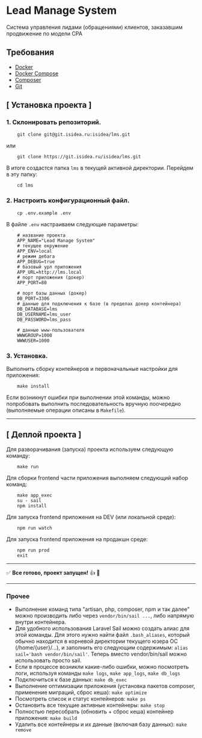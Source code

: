 # Lead Manage System
Система управления лидами (обращениями) клиентов, заказавшим продвижение по модели CPA

## Требования
- [Docker](https://www.docker.com)
- [Docker Compose](https://docs.docker.com/compose/)
- [Composer](https://getcomposer.org)
- [Git](https://git-scm.com)

## [ Установка проекта ]

### 1. Склонировать репозиторий. 
```
    git clone git@git.isidea.ru:isidea/lms.git
```
или
```
    git clone https://git.isidea.ru/isidea/lms.git
```
В итоге создастся папка `lms` в текущей активной директории. Перейдем в эту папку:
```
    cd lms
```
### 2. Настроить конфигурационный файл.
```
    cp .env.example .env
```
В файле `.env` настраиваем следующие параметры:
```
    # название проекта
    APP_NAME="Lead Manage System"
    # текущее окружение
    APP_ENV=local
    # режим дебага
    APP_DEBUG=true
    # базовый урл приложения
    APP_URL=http://lms.local
    # порт приложения (докер)
    APP_PORT=80

    # порт базы данных (докер)
    DB_PORT=3306
    # данные для подключения к базе (в пределах докер контейнера)
    DB_DATABASE=lms
    DB_USERNAME=lms_user
    DB_PASSWORD=lms_pass

    # данные www-пользователя 
    WWWGROUP=1000
    WWWUSER=1000
```

### 3. Установка.
Выполнить сборку контейнеров и первоначальные настройки для приложения:
```
    make install
```
Если возникнут ошибки при выполнении этой команды, можно попробовать выполнить последовательность вручную поочередно (выполняемые операции описаны в `Makefile`).

_____
## [ Деплой проекта ]

Для разворачивания (запуска) проекта используем следующую команду:
```
    make run
```
Для сборки frontend части приложения выполняем следующий набор команд:
```
    make app_exec
    su - sail
    npm install
```
Для запуска frontend приложения на DEV (или локальной среде):
```
    npm run watch
```

Для запуска frontend приложения на продакшн среде:
```
    npm run prod
    exit
```
_____
:white_check_mark: <b>Все готово, проект запущен!</b> :+1: :tada:
_____

### Прочее
- Выполнение команд типа "artisan, php, composer, npm и так далее" можно производить либо через `vendor/bin/sail ...`, либо напрямую внутри контейнера.
- Для удобного использования Laravel Sail можно создать алиас для этой команды. Для этого нужно найти файл `.bash_aliases`, который обычно находится в корневой директории текущего юзера ОС (/home/{user}/...), и заполнить его следующим содержимым: `alias sail='bash vendor/bin/sail'`. Теперь вместо vendor/bin/sail можно использовать просто sail.
- Если в процессе возникли какие-либо ошибки, можно посмотреть логи, используя команды `make logs`, `make app_logs`, `make db_logs`
- Подключиться к базе данных: `make db_exec`
- Выполнение оптимизации приложения (установка пакетов composer, применение миграций, сброс кеша): `make optimize`
- Посмотреть список и статус контейнеров: `make ps`
- Остановить все текущие активные контейнеры: `make stop`
- Полностью пересобрать (обновить + сброс кеша) контейнер приложения: `make build`
- Удалить все контейнеры и их данные (включая базу данных): `make remove`
